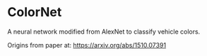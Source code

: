 # ColorNet
A neural network modified from AlexNet to classify vehicle colors.

Origins from paper at: https://arxiv.org/abs/1510.07391  
